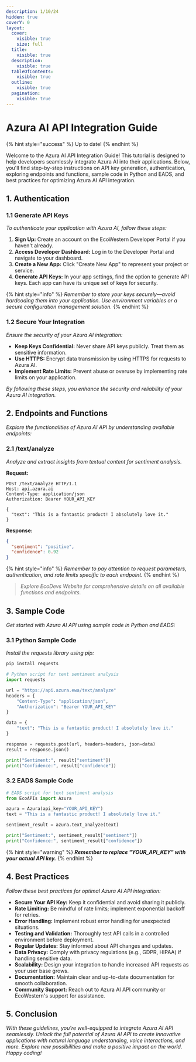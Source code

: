 ```yaml
---
description: 1/10/24
hidden: true
coverY: 0
layout:
  cover:
    visible: true
    size: full
  title:
    visible: true
  description:
    visible: true
  tableOfContents:
    visible: true
  outline:
    visible: true
  pagination:
    visible: true
---
```


# Azura AI API Integration Guide

{% hint style="success" %}
Up to date!
{% endhint %}

Welcome to the Azura AI API Integration Guide! This tutorial is designed to help developers seamlessly integrate Azura AI into their applications. Below, you'll find step-by-step instructions on API key generation, authentication, exploring endpoints and functions, sample code in Python and EADS, and best practices for optimizing Azura AI API integration.

## 1. Authentication

### 1.1 Generate API Keys

_To authenticate your application with Azura AI, follow these steps:_

1. **Sign Up:** Create an account on the EcoWestern Developer Portal if you haven't already.
2. **Access Developer Dashboard:** Log in to the Developer Portal and navigate to your dashboard.
3. **Create a New App:** Click "Create New App" to represent your project or service.
4. **Generate API Keys:** In your app settings, find the option to generate API keys. Each app can have its unique set of keys for security.

{% hint style="info" %}
_Remember to store your keys securely—avoid hardcoding them into your application. Use environment variables or a secure configuration management solution._
{% endhint %}

### 1.2 Secure Your Integration

_Ensure the security of your Azura AI integration:_

* **Keep Keys Confidential:** Never share API keys publicly. Treat them as sensitive information.
* **Use HTTPS:** Encrypt data transmission by using HTTPS for requests to Azura AI.
* **Implement Rate Limits:** Prevent abuse or overuse by implementing rate limits on your application.

_By following these steps, you enhance the security and reliability of your Azura AI integration._

## 2. Endpoints and Functions

_Explore the functionalities of Azura AI API by understanding available endpoints:_

### 2.1 /text/analyze

_Analyze and extract insights from textual content for sentiment analysis._

**Request:**

```http
POST /text/analyze HTTP/1.1
Host: api.azura.ai
Content-Type: application/json
Authorization: Bearer YOUR_API_KEY

{
  "text": "This is a fantastic product! I absolutely love it."
}
```

**Response:**

```json
{
  "sentiment": "positive",
  "confidence": 0.92
}
```

{% hint style="info" %}
_Remember to pay attention to request parameters, authentication, and rate limits specific to each endpoint._
{% endhint %}

> _Explore EcoDevs Website for comprehensive details on all available functions and endpoints._

## 3. Sample Code

_Get started with Azura AI API using sample code in Python and EADS:_

### 3.1 Python Sample Code

_Install the requests library using pip:_

```bash
pip install requests
```

```python
# Python script for text sentiment analysis
import requests

url = "https://api.azura.ewa/text/analyze"
headers = {
    "Content-Type": "application/json",
    "Authorization": "Bearer YOUR_API_KEY"
}

data = {
    "text": "This is a fantastic product! I absolutely love it."
}

response = requests.post(url, headers=headers, json=data)
result = response.json()

print("Sentiment:", result["sentiment"])
print("Confidence:", result["confidence"])
```

### 3.2 EADS Sample Code

```python
# EADS script for text sentiment analysis
from EcoAPIs import Azura

azura = Azura(api_key="YOUR_API_KEY")
text = "This is a fantastic product! I absolutely love it."

sentiment_result = azura.text_analyze(text)

print("Sentiment:", sentiment_result["sentiment"])
print("Confidence:", sentiment_result["confidence"])
```

{% hint style="warning" %}
_**Remember to replace "YOUR\_API\_KEY" with your actual API key.**_
{% endhint %}

## 4. Best Practices

_Follow these best practices for optimal Azura AI API integration:_

* **Secure Your API Key:** Keep it confidential and avoid sharing it publicly.
* **Rate Limiting:** Be mindful of rate limits; implement exponential backoff for retries.
* **Error Handling:** Implement robust error handling for unexpected situations.
* **Testing and Validation:** Thoroughly test API calls in a controlled environment before deployment.
* **Regular Updates:** Stay informed about API changes and updates.
* **Data Privacy:** Comply with privacy regulations (e.g., GDPR, HIPAA) if handling sensitive data.
* **Scalability:** Design your integration to handle increased API requests as your user base grows.
* **Documentation:** Maintain clear and up-to-date documentation for smooth collaboration.
* **Community Support:** Reach out to Azura AI API community or EcoWestern's support for assistance.

## 5. Conclusion

_With these guidelines, you're well-equipped to integrate Azura AI API seamlessly. Unlock the full potential of Azura AI API to create innovative applications with natural language understanding, voice interactions, and more. Explore new possibilities and make a positive impact on the world. Happy coding!_

